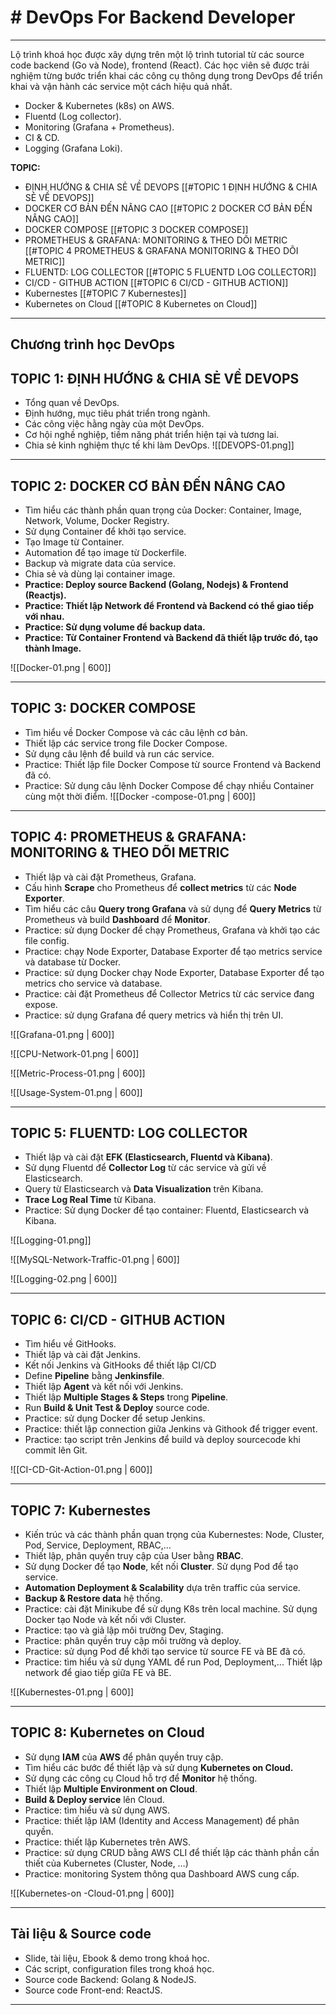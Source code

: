 # # DevOps For Backend Developer
---
Lộ trình khoá học được xây dựng trên một lộ trình tutorial từ các source code backend (Go và Node), frontend (React). Các học viên sẽ được trải nghiệm từng bước triển khai các công cụ thông dụng trong DevOps để triển khai và vận hành các service một cách hiệu quả nhất.
- Docker & Kubernetes (k8s) on AWS.
- Fluentd (Log collector).
- Monitoring (Grafana + Prometheus).
- CI & CD.
- Logging (Grafana Loki).

**TOPIC:**
- ĐỊNH HƯỚNG & CHIA SẺ VỀ DEVOPS [[#TOPIC 1 ĐỊNH HƯỚNG & CHIA SẺ VỀ DEVOPS]]
- DOCKER CƠ BẢN ĐẾN NÂNG CAO [[#TOPIC 2 DOCKER CƠ BẢN ĐẾN NÂNG CAO]]
- DOCKER COMPOSE [[#TOPIC 3 DOCKER COMPOSE]]
- PROMETHEUS & GRAFANA: MONITORING & THEO DÕI METRIC [[#TOPIC 4 PROMETHEUS & GRAFANA MONITORING & THEO DÕI METRIC]]
-  FLUENTD: LOG COLLECTOR [[#TOPIC 5 FLUENTD LOG COLLECTOR]]
- CI/CD - GITHUB ACTION [[#TOPIC 6 CI/CD - GITHUB ACTION]]
- Kubernestes [[#TOPIC 7 Kubernestes]]
- Kubernetes on Cloud [[#TOPIC 8 Kubernetes on Cloud]]

---
## Chương trình học DevOps

## TOPIC 1:  ĐỊNH HƯỚNG & CHIA SẺ VỀ DEVOPS
- Tổng quan về DevOps.
- Định hướng, mục tiêu phát triển trong ngành.
- Các công việc hằng ngày của một DevOps.
- Cơ hội nghề nghiệp, tiềm năng phát triển hiện tại và tương lai.
- Chia sẻ kinh nghiệm thực tế khi làm DevOps.
 ![[DEVOPS-01.png]]
---

## TOPIC 2: DOCKER CƠ BẢN ĐẾN NÂNG CAO
- Tìm hiểu các thành phần quan trọng của Docker: Container, Image, Network, Volume, Docker Registry.
- Sử dụng Container để khởi tạo service.
- Tạo Image từ Container.
- Automation để tạo image từ Dockerfile.
- Backup và migrate data của service.
- Chia sẻ và dùng lại container image.
- **Practice: Deploy source Backend (Golang, Nodejs) & Frontend (Reactjs).**
- **Practice: Thiết lập Network để Frontend và Backend có thể giao tiếp với nhau.**
- **Practice: Sử dụng volume để backup data.**
- **Practice: Từ Container Frontend và Backend đã thiết lập trước đó, tạo thành Image.**

![[Docker-01.png | 600]]

---

## TOPIC 3: DOCKER COMPOSE
- Tìm hiểu về Docker Compose và các câu lệnh cơ bản.
- Thiết lập các service trong file Docker Compose.
- Sử dụng câu lệnh để build và run các service.
- Practice: Thiết lập file Docker Compose từ source Frontend và Backend đã có.
- Practice: Sử dụng câu lệnh Docker Compose để chạy nhiều Container cùng một thời điểm.
![[Docker -compose-01.png | 600]]

---
## TOPIC 4: PROMETHEUS & GRAFANA: MONITORING & THEO DÕI METRIC
- Thiết lập và cài đặt Prometheus, Grafana.
- Cấu hình **Scrape** cho Prometheus để **collect metrics** từ các **Node Exporter**.
- Tìm hiểu các câu **Query trong Grafana** và sử dụng để **Query Metrics** từ Prometheus và build **Dashboard** để **Monitor**.
- Practice: sử dụng Docker để chạy Prometheus, Grafana và khởi tạo các file config.
- Practice: chạy Node Exporter, Database Exporter để tạo metrics service và database từ Docker.
- Practice: sử dụng Docker chạy Node Exporter, Database Exporter để tạo metrics cho service và database.
- Practice: cài đặt Prometheus để Collector Metrics từ các service đang expose.
- Practice: sử dụng Grafana để query metrics và hiển thị trên UI.

![[Grafana-01.png | 600]]

![[CPU-Network-01.png | 600]]

![[Metric-Process-01.png | 600]]

![[Usage-System-01.png | 600]]

---

## TOPIC 5: FLUENTD: LOG COLLECTOR
- Thiết lập và cài đặt **EFK (Elasticsearch, Fluentd và Kibana)**.
- Sử dụng Fluentd để **Collector Log** từ các service và gửi về Elasticsearch.
- Query từ Elasticsearch và **Data Visualization** trên Kibana.
- **Trace Log Real Time** từ Kibana.
- Practice: Sử dụng Docker để tạo container: Fluentd, Elasticsearch và Kibana.

![[Logging-01.png]]

![[MySQL-Network-Traffic-01.png | 600]]

![[Logging-02.png | 600]]

---

## TOPIC 6: CI/CD - GITHUB ACTION
- Tìm hiểu về GitHooks.
- Thiết lập và cài đặt Jenkins.
- Kết nối Jenkins và GitHooks để thiết lập CI/CD
- Define **Pipeline** bằng **Jenkinsfile**.
- Thiết lập **Agent** và kết nối với Jenkins.
- Thiết lập **Multiple Stages & Steps** trong **Pipeline**.
- Run **Build & Unit Test & Deploy** source code.
- Practice: sử dụng Docker để setup Jenkins.
- Practice: thiết lập connection giữa Jenkins và Githook để trigger event.
- Practice: tạo script trên Jenkins để build và deploy sourcecode khi commit lên Git.

![[CI-CD-Git-Action-01.png | 600]]

---

## TOPIC 7: Kubernestes
- Kiến trúc và các thành phần quan trọng của Kubernestes: Node, Cluster, Pod, Service, Deployment, RBAC,…
- Thiết lập, phân quyền truy cập của User bằng **RBAC**.
- Sử dụng Docker để tạo **Node**, kết nối **Cluster**. Sử dụng Pod để tạo service.
- **Automation Deployment & Scalability** dựa trên traffic của service.
- **Backup & Restore data** hệ thống.
- Practice: cài đặt Minikube để sử dụng K8s trên local machine. Sử dụng Docker tạo Node và kết nối với Cluster.
- Practice: tạo và giả lập môi trường Dev, Staging.
- Practice: phân quyền truy cập môi trường và deploy.
- Practice: sử dụng Pod để khởi tạo service từ source FE và BE đã có.
- Practice: tìm hiểu và sử dụng YAML để run Pod, Deployment,... Thiết lập network để giao tiếp giữa FE và BE.

![[Kubernestes-01.png | 600]]

---

## TOPIC 8: Kubernetes on Cloud
- Sử dụng **IAM** của **AWS** để phân quyền truy cập.
- Tìm hiểu các bước để thiết lập và sử dụng **Kubernetes on Cloud.**
- Sử dụng các công cụ Cloud hỗ trợ để **Monitor** hệ thống.
- Thiết lập **Multiple Environment on Cloud**.
- **Build & Deploy service** lên Cloud.
- Practice: tìm hiểu và sử dụng AWS.
- Practice: thiết lập IAM (Identity and Access Management) để phân quyền.
- Practice: thiết lập Kubernetes trên AWS.
- Practice: sử dụng CRUD bằng AWS CLI để thiết lập các thành phần cần thiết của Kubernetes (Cluster, Node, …)
- Practice: monitoring System thông qua Dashboard AWS cung cấp.

![[Kubernetes-on -Cloud-01.png | 600]]

---
## Tài liệu & Source code
- Slide, tài liệu, Ebook & demo trong khoá học.
- Các script, configuration files trong khoá học.
- Source code Backend: Golang & NodeJS.
- Source code Front-end: ReactJS.

******